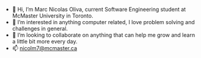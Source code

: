 - 👋 Hi, I’m Marc Nicolas Oliva, current Software Engineering student at McMaster University in Toronto.
- 👀 I’m interested in anything computer related, I love problem solving and challenges in general.
- 💞️ I’m looking to collaborate on anything that can help me grow and learn a little bit more every day.
- 📫 nicolm7@mcmaster.ca

<!---
mnicol93/mnicol93 is a ✨ special ✨ repository because its `README.md` (this file) appears on your GitHub profile.
You can click the Preview link to take a look at your changes.
--->
